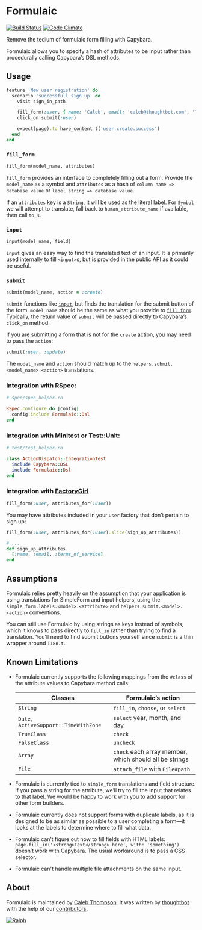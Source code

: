 # Formulaic

[![Build Status](https://travis-ci.org/thoughtbot/formulaic.png?branch=master)](https://travis-ci.org/thoughtbot/formulaic)
[![Code Climate](https://codeclimate.com/github/thoughtbot/formulaic.png)](https://codeclimate.com/github/thoughtbot/formulaic)

Remove the tedium of formulaic form filling with Capybara.

Formulaic allows you to specify a hash of attributes to be input rather than
procedurally calling Capybara’s DSL methods.

## Usage

```ruby
feature 'New user registration' do
  scenario 'successfull sign up' do
    visit sign_in_path

    fill_form(:user, { name: 'Caleb', email: 'caleb@thoughtbot.com', 'Terms of Service' => true })
    click_on submit(:user)

    expect(page).to have_content t('user.create.success')
  end
end
```


### `fill_form`

```ruby
fill_form(model_name, attributes)
```

`fill_form` provides an interface to completely filling out a form. Provide the
`model_name` as a symbol and `attributes` as a hash of
`column name => database value` or `label string => database value`.

If an `attributes` key is a `String`, it will be used as the literal label.
For `Symbol` we will attempt to translate, fall back to `human_attribute_name`
if available, then call `to_s`.

### `input`

```ruby
input(model_name, field)
```

`input` gives an easy way to find the translated text of an input. It is
primarily used internally to fill `<input>`s, but is provided in the public API
as it could be useful.

### `submit`

```ruby
submit(model_name, action = :create)
```

`submit` functions like [`input`](#input), but finds the translation for the
submit button of the form. `model_name` should be the same as what you provide
to [`fill_form`](#fill\_form). Typically, the return value of `submit` will be
passed directly to Capybara’s `click_on` method.

If you are submitting a form that is not for the `create` action, you may need
to pass the `action`:

```ruby
submit(:user, :update)
```

The `model_name` and `action` should match up to the
`helpers.submit.<model_name>.<action>` translations.

### Integration with RSpec:

```ruby
# spec/spec_helper.rb

RSpec.configure do |config|
  config.include Formulaic::Dsl
end
```

### Integration with Minitest or Test::Unit:

```ruby
# test/test_helper.rb

class ActionDispatch::IntegrationTest
  include Capybara::DSL
  include Formulaic::Dsl
end
```

### Integration with [FactoryGirl](https://github.com/thoughtbot/factory_girl)

```ruby
fill_form(:user, attributes_for(:user))
```

You may have attributes included in your `User` factory that don’t pertain to
sign up:

```ruby
fill_form(:user, attributes_for(:user).slice(sign_up_attributes))

# ...
def sign_up_attributes
  [:name, :email, :terms_of_service]
end
```

## Assumptions

Formulaic relies pretty heavily on the assumption that your application is using
translations for SimpleForm and input helpers, using the
`simple_form.labels.<model>.<attribute>` and `helpers.submit.<model>.<action>`
conventions.

You can still use Formulaic by using strings as keys instead of symbols, which
it knows to pass directly to `fill_in` rather than trying to find a translation.
You’ll need to find submit buttons yourself since `submit` is a thin wrapper
around `I18n.t`.

## Known Limitations

* Formulaic currently supports the following mappings from the `#class` of the
  attribute values to Capybara method calls:

  | Classes                               | Formulaic’s action               |
  | --------------------------------------|----------------------------------|
  | `String`                              | `fill_in`, `choose`, or `select` |
  | `Date`, `ActiveSupport::TimeWithZone` | `select` year, month, and day    |
  | `TrueClass`                           | `check`                          |
  | `FalseClass`                          | `uncheck`                        |
  | `Array`                               | `check` each array member, which should all be strings |
  | `File`                                | `attach_file` with `File#path`   |

* Formulaic is currently tied to `simple_form` translations and field structure.
  If you pass a string for the attribute, we’ll try to fill the input that
  relates to that label. We would be happy to work with you to add support for
  other form builders.
* Formulaic currently does not support forms with duplicate labels, as it is
  designed to be as similar as possible to a user completing a form—it looks at
  the labels to determine where to fill what data.
* Formulaic can’t figure out how to fill fields with HTML labels:
  `page.fill_in('<strong>Text</strong> here', with: 'something')` doesn’t work
  with Capybara. The usual workaround is to pass a CSS selector.
* Formulaic can't handle multiple file attachments on the same input.

## About

Formulaic is maintained by [Caleb Thompson](http://github.com/calebthompson).
It was written by [thoughtbot](http://thoughtbot.com) with the help of our
[contributors](http://github.com/thoughtbot/formulaic/contributors).

[![Ralph](http://thoughtbot.com/assets/thoughtbot-logo.png)](http://thoughtbot.com)
